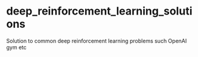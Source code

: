 # deep_reinforcement_learning_solutions
Solution to common deep reinforcement learning problems such OpenAI gym etc
